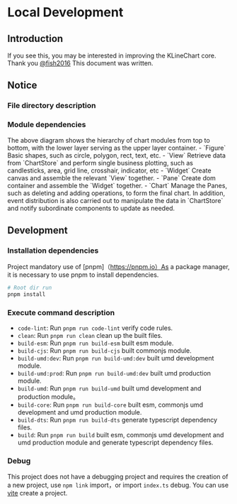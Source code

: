 # Local Development

## Introduction
If you see this, you may be interested in improving the KLineChart core. Thank you [@fish2016](https://github.com/fish2016) This document was written.

## Notice
### File directory description
<script setup>
import ProjectDirExplain from '../../@views/local-development/ProjectDirExplain.vue'
import ProjectModuleExplain from '../../@views/local-development/ProjectModuleExplain.vue'
</script>
<ProjectDirExplain/>

### Module dependencies
<ProjectModuleExplain/>
The above diagram shows the hierarchy of chart modules from top to bottom, with the lower layer serving as the upper layer container.
- `Figure` Basic shapes, such as circle, polygon, rect, text, etc.
- `View` Retrieve data from `ChartStore` and perform single business plotting, such as candlesticks, area, grid line, crosshair, indicator, etc
- `Widget` Create canvas and assemble the relevant `View` together.
- `Pane` Create dom container and assemble the `Widget` together.
- `Chart` Manage the Panes, such as deleting and adding operations, to form the final chart. In addition, event distribution is also carried out to manipulate the data in `ChartStore` and notify subordinate components to update as needed.


## Development
### Installation dependencies
Project mandatory use of [pnpm]（https://pnpm.io）As a package manager, it is necessary to use pnpm to install dependencies.
```bash
# Root dir run
pnpm install
```

### Execute command description

- `code-lint`: Run `pnpm run code-lint` verify code rules.
- `clean`: Run `pnpm run clean` clean up the built files.
- `build-esm`: Run `pnpm run build-esm` built esm module.
- `build-cjs`: Run `pnpm run build-cjs` built commonjs module.
- `build-umd:dev`: Run `pnpm run build-umd:dev` built umd development module.
- `build-umd:prod`: Run `pnpm run build-umd:dev` built umd production module.
- `build-umd`: Run `pnpm run build-umd` built umd development and production module。
- `build-core`: Run `pnpm run build-core` built esm, commonjs umd development and umd production module.
- `build-dts`: Run `pnpm run build-dts` generate typescript dependency files.
- `build`: Run `pnpm run build` built esm, commonjs umd development and umd production module and generate typescript dependency files.

### Debug
This project does not have a debugging project and requires the creation of a new project, use `npm link` import，or import `index.ts` debug. You can use [vite](https://vitejs.dev/) create a project.

